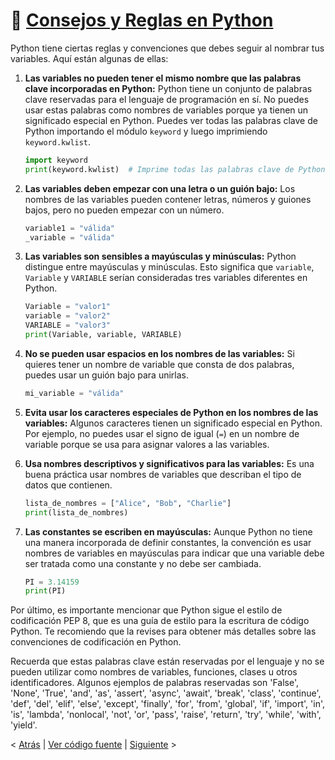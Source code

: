 # 📖 [Consejos y Reglas en Python](https://github.com/YonRasgg/Curso-de-Python-Desde-Cero/blob/main/1.%20Introduccion/3.ConsejosReglas.py)

Python tiene ciertas reglas y convenciones que debes seguir al nombrar tus variables. Aquí están algunas de ellas:

1. **Las variables no pueden tener el mismo nombre que las palabras clave incorporadas en Python:** Python tiene un conjunto de palabras clave reservadas para el lenguaje de programación en sí. No puedes usar estas palabras como nombres de variables porque ya tienen un significado especial en Python. Puedes ver todas las palabras clave de Python importando el módulo `keyword` y luego imprimiendo `keyword.kwlist`.

    ```python
    import keyword
    print(keyword.kwlist)  # Imprime todas las palabras clave de Python
    ```

2. **Las variables deben empezar con una letra o un guión bajo:** Los nombres de las variables pueden contener letras, números y guiones bajos, pero no pueden empezar con un número.

    ```python
    variable1 = "válida"
    _variable = "válida"
    ```

3. **Las variables son sensibles a mayúsculas y minúsculas:** Python distingue entre mayúsculas y minúsculas. Esto significa que `variable`, `Variable` y `VARIABLE` serían consideradas tres variables diferentes en Python.

    ```python
    Variable = "valor1"
    variable = "valor2"
    VARIABLE = "valor3"
    print(Variable, variable, VARIABLE)
    ```

4. **No se pueden usar espacios en los nombres de las variables:** Si quieres tener un nombre de variable que consta de dos palabras, puedes usar un guión bajo para unirlas.

    ```python
    mi_variable = "válida"
    ```

5. **Evita usar los caracteres especiales de Python en los nombres de las variables:** Algunos caracteres tienen un significado especial en Python. Por ejemplo, no puedes usar el signo de igual (`=`) en un nombre de variable porque se usa para asignar valores a las variables.

6. **Usa nombres descriptivos y significativos para las variables:** Es una buena práctica usar nombres de variables que describan el tipo de datos que contienen.

    ```python
    lista_de_nombres = ["Alice", "Bob", "Charlie"]
    print(lista_de_nombres)
    ```

7. **Las constantes se escriben en mayúsculas:** Aunque Python no tiene una manera incorporada de definir constantes, la convención es usar nombres de variables en mayúsculas para indicar que una variable debe ser tratada como una constante y no debe ser cambiada.

    ```python
    PI = 3.14159
    print(PI)
    ```

Por último, es importante mencionar que Python sigue el estilo de codificación PEP 8, que es una guía de estilo para la escritura de código Python. Te recomiendo que la revises para obtener más detalles sobre las convenciones de codificación en Python.

Recuerda que estas palabras clave están reservadas por el lenguaje y no se pueden utilizar como nombres de variables, funciones, clases u otros identificadores. Algunos ejemplos de palabras reservadas son 'False', 'None', 'True', 'and', 'as', 'assert', 'async', 'await', 'break', 'class', 'continue', 'def', 'del', 'elif', 'else', 'except', 'finally', 'for', 'from', 'global', 'if', 'import', 'in', 'is', 'lambda', 'nonlocal', 'not', 'or', 'pass', 'raise', 'return', 'try', 'while', 'with', 'yield'.

< [Atrás](https://github.com/YonRasgg/Curso-de-Python-Desde-Cero/blob/main/1.%20Introduccion/2.Variables.md) | [Ver código fuente](https://github.com/YonRasgg/Curso-de-Python-Desde-Cero/blob/main/1.%20Introduccion/3.ConsejosReglas.py) | [Siguiente](https://github.com/YonRasgg/Curso-de-Python-Desde-Cero/blob/main/1.%20Introduccion/4.VariablesConstantes.md) >
